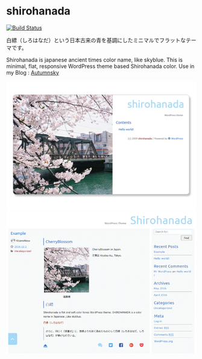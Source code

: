 # shirohanada

[![Build Status](https://img.shields.io/travis/akiya64/shirohanada/master.svg?style=flat-square)](https://travis-ci.org/akiya64/shirohanada)

白縹（しろはなだ）という日本古来の青を基調にしたミニマルでフラットなテーマです。

Shirohanada is japanese ancient times color name, like skyblue.
This is minimal, flat, responsive WordPress theme based Shirohanada color.
Use in my Blog : [Autumnsky](http://autumnsky.sakura.ne.jp "Autumnsky")

![Shirohanada frontpage](https://github.com/akiya64/shirohanada/blob/master/screenshot_frontpage.jpg
"shirohanada frontpage")
![Shirohanada](https://github.com/akiya64/shirohanada/blob/master/screenshot.png "shirohanada screen shot")
